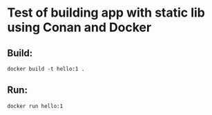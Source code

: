 # Test of building app with static lib using Conan and Docker

## Build:

    docker build -t hello:1 .

## Run:

    docker run hello:1

